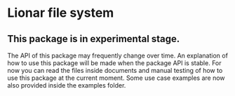 # Lionar file system

## This package is in experimental stage.

The API of this package may frequently change over time. An explanation of how to use this package will be made when the package API is stable. For now you can read the files inside documents and manual testing of how to use this package at the current moment. Some use case examples are now also provided inside the examples folder.